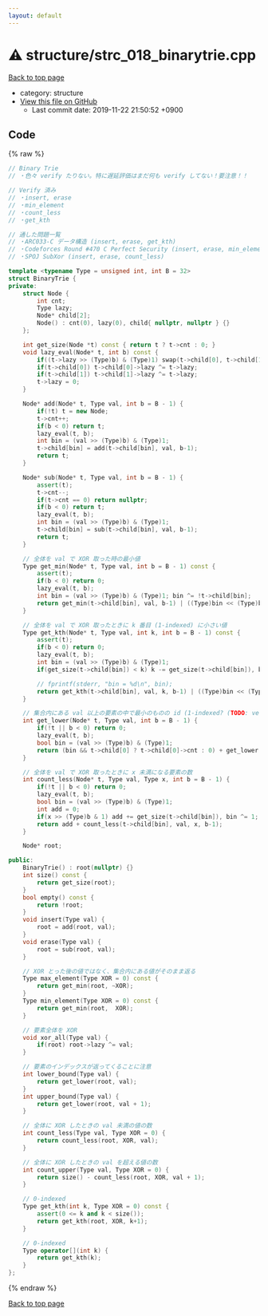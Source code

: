 ```yaml
---
layout: default
---
```


<!-- mathjax config similar to math.stackexchange -->
<script type="text/javascript" async
  src="https://cdnjs.cloudflare.com/ajax/libs/mathjax/2.7.5/MathJax.js?config=TeX-MML-AM_CHTML">
</script>
<script type="text/x-mathjax-config">
  MathJax.Hub.Config({
    TeX: { equationNumbers: { autoNumber: "AMS" }},
    tex2jax: {
      inlineMath: [ ['$','$'] ],
      processEscapes: true
    },
    "HTML-CSS": { matchFontHeight: false },
    displayAlign: "left",
    displayIndent: "2em"
  });
</script>

<script type="text/javascript" src="https://cdnjs.cloudflare.com/ajax/libs/jquery/3.4.1/jquery.min.js"></script>
<script src="https://cdn.jsdelivr.net/npm/jquery-balloon-js@1.1.2/jquery.balloon.min.js" integrity="sha256-ZEYs9VrgAeNuPvs15E39OsyOJaIkXEEt10fzxJ20+2I=" crossorigin="anonymous"></script>
<script type="text/javascript" src="../../assets/js/copy-button.js"></script>
<link rel="stylesheet" href="../../assets/css/copy-button.css" />


# :warning: structure/strc_018_binarytrie.cpp
<a href="../../index.html">Back to top page</a>

* category: structure
* <a href="{{ site.github.repository_url }}/blob/master/structure/strc_018_binarytrie.cpp">View this file on GitHub</a>
    - Last commit date: 2019-11-22 21:50:52 +0900




## Code
{% raw %}
```cpp
// Binary Trie
// ・色々 verify たりない。特に遅延評価はまだ何も verify してない！要注意！！

// Verify 済み
// ・insert, erase
// ・min_element
// ・count_less
// ・get_kth

// 通した問題一覧
// ・ARC033-C データ構造 (insert, erase, get_kth)
// ・Codeforces Round #470 C Perfect Security (insert, erase, min_element)
// ・SPOJ SubXor (insert, erase, count_less)

template <typename Type = unsigned int, int B = 32>
struct BinaryTrie {
private:
    struct Node {
        int cnt;
        Type lazy;
        Node* child[2];
        Node() : cnt(0), lazy(0), child{ nullptr, nullptr } {}
    };

    int get_size(Node *t) const { return t ? t->cnt : 0; }
    void lazy_eval(Node* t, int b) const {
        if((t->lazy >> (Type)b) & (Type)1) swap(t->child[0], t->child[1]);
        if(t->child[0]) t->child[0]->lazy ^= t->lazy;
        if(t->child[1]) t->child[1]->lazy ^= t->lazy;
        t->lazy = 0;
    }

    Node* add(Node* t, Type val, int b = B - 1) {
        if(!t) t = new Node;
        t->cnt++;
        if(b < 0) return t;
        lazy_eval(t, b);
        int bin = (val >> (Type)b) & (Type)1;
        t->child[bin] = add(t->child[bin], val, b-1);
        return t;
    }

    Node* sub(Node* t, Type val, int b = B - 1) {
        assert(t);
        t->cnt--;
        if(t->cnt == 0) return nullptr;
        if(b < 0) return t;
        lazy_eval(t, b);
        int bin = (val >> (Type)b) & (Type)1;
        t->child[bin] = sub(t->child[bin], val, b-1);
        return t;
    }

    // 全体を val で XOR 取った時の最小値
    Type get_min(Node* t, Type val, int b = B - 1) const {
        assert(t);
        if(b < 0) return 0;
        lazy_eval(t, b);
        int bin = (val >> (Type)b) & (Type)1; bin ^= !t->child[bin];
        return get_min(t->child[bin], val, b-1) | ((Type)bin << (Type)b);
    }

    // 全体を val で XOR 取ったときに k 番目 (1-indexed) に小さい値
    Type get_kth(Node* t, Type val, int k, int b = B - 1) const {
        assert(t);
        if(b < 0) return 0;
        lazy_eval(t, b);
        int bin = (val >> (Type)b) & (Type)1;
        if(get_size(t->child[bin]) < k) k -= get_size(t->child[bin]), bin ^= 1;

        // fprintf(stderr, "bin = %d\n", bin);
        return get_kth(t->child[bin], val, k, b-1) | ((Type)bin << (Type)b);
    }

    // 集合内にある val 以上の要素の中で最小のものの id (1-indexed? (TODO: verify))
    int get_lower(Node* t, Type val, int b = B - 1) {
        if(!t || b < 0) return 0;
        lazy_eval(t, b);
        bool bin = (val >> (Type)b) & (Type)1;
        return (bin && t->child[0] ? t->child[0]->cnt : 0) + get_lower(t->child[bin], val, b-1);
    }

    // 全体を val で XOR 取ったときに x 未満になる要素の数
    int count_less(Node* t, Type val, Type x, int b = B - 1) {
        if(!t || b < 0) return 0;
        lazy_eval(t, b);
        bool bin = (val >> (Type)b) & (Type)1;
        int add = 0;
        if(x >> (Type)b & 1) add += get_size(t->child[bin]), bin ^= 1;
        return add + count_less(t->child[bin], val, x, b-1);
    }

    Node* root;

public:
    BinaryTrie() : root(nullptr) {}
    int size() const {
        return get_size(root);
    }
    bool empty() const {
        return !root;
    }
    void insert(Type val) {
        root = add(root, val);
    }
    void erase(Type val) {
        root = sub(root, val);
    }

    // XOR とった後の値ではなく、集合内にある値がそのまま返る
    Type max_element(Type XOR = 0) const {
        return get_min(root, ~XOR);
    }
    Type min_element(Type XOR = 0) const {
        return get_min(root,  XOR);
    }

    // 要素全体を XOR
    void xor_all(Type val) {
        if(root) root->lazy ^= val;
    }

    // 要素のインデックスが返ってくることに注意
    int lower_bound(Type val) {
        return get_lower(root, val);
    }
    int upper_bound(Type val) {
        return get_lower(root, val + 1);
    }

    // 全体に XOR したときの val 未満の値の数
    int count_less(Type val, Type XOR = 0) {
        return count_less(root, XOR, val);
    }

    // 全体に XOR したときの val を超える値の数
    int count_upper(Type val, Type XOR = 0) {
        return size() - count_less(root, XOR, val + 1);
    }

    // 0-indexed
    Type get_kth(int k, Type XOR = 0) const {
        assert(0 <= k and k < size());
        return get_kth(root, XOR, k+1);
    }

    // 0-indexed
    Type operator[](int k) {
        return get_kth(k);
    }
};

```
{% endraw %}

<a href="../../index.html">Back to top page</a>

